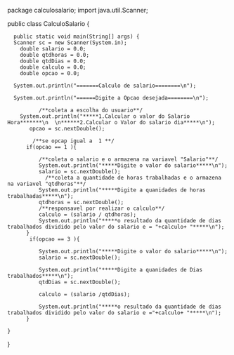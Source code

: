 package calculosalario;
import java.util.Scanner;

public class CalculoSalario {
  
      public static void main(String[] args) {
      Scanner sc = new Scanner(System.in);
        double salario = 0.0;
        double qtdhoras = 0.0;
        double qtdDias = 0.0;
        double calculo = 0.0;
        double opcao = 0.0;
       
      System.out.println("=======Calculo de salario========\n");
        
      System.out.println("======Digite a Opcao desejada========\n");
       
              /**coleta a escolha do usuario**/
        System.out.println("*****1.Calcular o valor do Salario Hora*******\n  \n******2.Calcular o Valor do salario dia*****\n");
           opcao = sc.nextDouble();
        
            /**se opcap igual a  1 **/
          if(opcao == 1 ){
         
              /**coleta o salario e o armazena na variavel "Salario"**/
              System.out.println("*****Digite o valor do salario*****\n");
              salario = sc.nextDouble();
                /**coleta a quantidade de horas trabalhadas e o armazena na variavel "qtdhoras"**/
              System.out.println("*****Digite a quanidades de horas trabalhadas*****\n");
              qtdhoras = sc.nextDouble();
              /**responsavel por realizar o calculo**/
              calculo = (salario / qtdhoras);
              System.out.println("*****o resultado da quantidade de dias trabalhados dividido pelo valor do salario e = "+calculo+ "*****\n");
          }
           if(opcao == 3 ){
         
              System.out.println("*****Digite o valor do salario*****\n");
              salario = sc.nextDouble();
              
              System.out.println("*****Digite a quanidades de Dias trabalhados*****\n");
              qtdDias = sc.nextDouble();
               
              calculo = (salario /qtdDias);
               
              System.out.println("*****o resultado da quantidade de dias trabalhados dividido pelo valor do salario e ="+calculo+ "*****\n");
          }
        
    }
    
}
